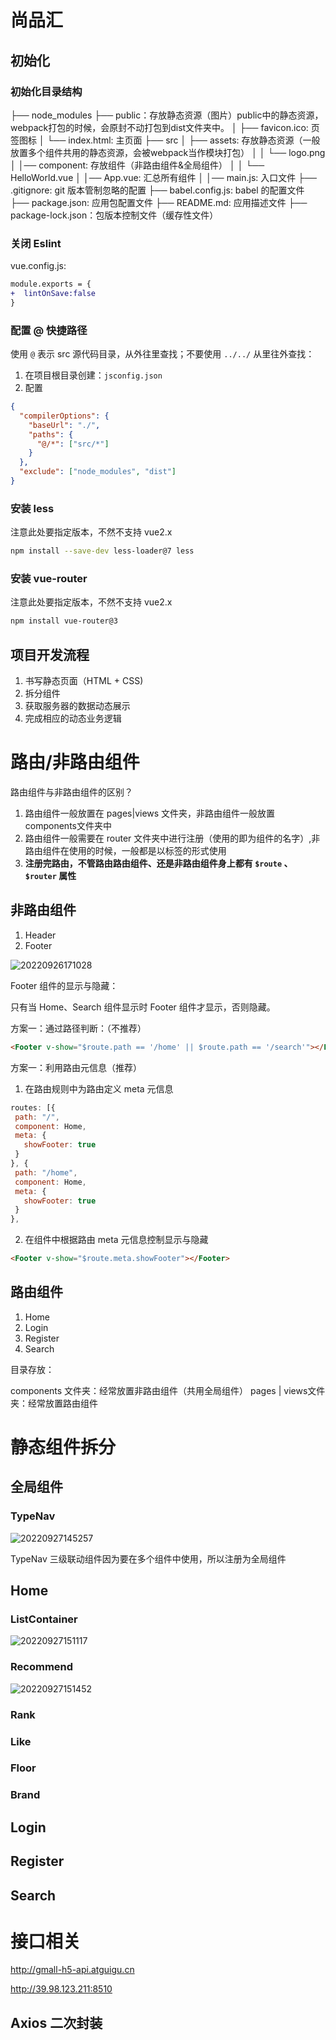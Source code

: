 # 尚品汇

## 初始化

### 初始化目录结构

├── node_modules
├── public：存放静态资源（图片）public中的静态资源，webpack打包的时候，会原封不动打包到dist文件夹中。
│ ├── favicon.ico: 页签图标
│ └── index.html: 主页面
├── src
│ ├── assets: 存放静态资源（一般放置多个组件共用的静态资源，会被webpack当作模块打包）
│ │ └── logo.png
│ │── component: 存放组件（非路由组件&全局组件）
│ │ └── HelloWorld.vue
│ │── App.vue: 汇总所有组件
│ │── main.js: 入口文件
├── .gitignore: git 版本管制忽略的配置
├── babel.config.js: babel 的配置文件
├── package.json: 应用包配置文件
├── README.md: 应用描述文件
├── package-lock.json：包版本控制文件（缓存性文件）

### 关闭 Eslint

vue.config.js:

```diff
module.exports = {
+  lintOnSave:false
}
```

### 配置 @ 快捷路径

使用 `@` 表示 src 源代码目录，从外往里查找；不要使用 `../../` 从里往外查找：

1. 在项目根目录创建：`jsconfig.json`
2. 配置
```json
{
  "compilerOptions": {
    "baseUrl": "./",
    "paths": {
      "@/*": ["src/*"]
    }
  },
  "exclude": ["node_modules", "dist"]
}
```

### 安装 less

注意此处要指定版本，不然不支持 vue2.x

```bash
npm install --save-dev less-loader@7 less
```

### 安装 vue-router

注意此处要指定版本，不然不支持 vue2.x

```bash
npm install vue-router@3
```


## 项目开发流程

1. 书写静态页面（HTML + CSS)
2. 拆分组件
3. 获取服务器的数据动态展示
4. 完成相应的动态业务逻辑

# 路由/非路由组件

路由组件与非路由组件的区别？
1. 路由组件一般放置在 pages|views 文件夹，非路由组件一般放置components文件夹中
2. 路由组件一般需要在 router 文件夹中进行注册（使用的即为组件的名字）,非路由组件在使用的时候，一般都是以标签的形式使用
3. **注册完路由，不管路由路由组件、还是非路由组件身上都有 `$route` 、 `$router` 属性**

## 非路由组件

1. Header
2. Footer

![20220926171028](https://raw.githubusercontent.com/HaloBoys/PicGoMyDevice/main/img/20220926171028.png)

Footer 组件的显示与隐藏：

只有当 Home、Search 组件显示时 Footer 组件才显示，否则隐藏。

方案一：通过路径判断：（不推荐）

```html
<Footer v-show="$route.path == '/home' || $route.path == '/search'"></Footer>
```

方案一：利用路由元信息（推荐）

1. 在路由规则中为路由定义 meta 元信息
```javascript
routes: [{
 path: "/",
 component: Home,
 meta: {
   showFooter: true
 }
}, {
 path: "/home",
 component: Home,
 meta: {
   showFooter: true
 }
},
```
2. 在组件中根据路由 meta 元信息控制显示与隐藏
```html
<Footer v-show="$route.meta.showFooter"></Footer>
```

## 路由组件

1. Home
2. Login
3. Register
4. Search

目录存放：

components 文件夹：经常放置非路由组件（共用全局组件）
pages | views文件夹：经常放置路由组件

# 静态组件拆分

## 全局组件

### TypeNav

![20220927145257](https://raw.githubusercontent.com/HaloBoys/PicGoMyDevice/main/img/20220927145257.png)

TypeNav 三级联动组件因为要在多个组件中使用，所以注册为全局组件


## Home

### ListContainer

![20220927151117](https://raw.githubusercontent.com/HaloBoys/PicGoMyDevice/main/img/20220927151117.png)

### Recommend

![20220927151452](https://raw.githubusercontent.com/HaloBoys/PicGoMyDevice/main/img/20220927151452.png)

### Rank

### Like

### Floor

### Brand

## Login

## Register

## Search

# 接口相关

http://gmall-h5-api.atguigu.cn

http://39.98.123.211:8510

## Axios 二次封装




